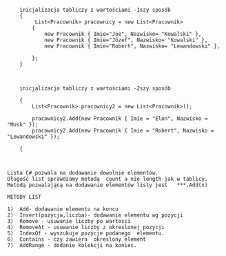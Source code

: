 ﻿	
        inicjalizacja tabliczy z wartościami -1szy sposób
        {
             List<Pracownik> pracownicy = new List<Pracownik> 
            {
                new Pracownik { Imie="Joe", Nazwisko= "Kowalski" },
                new Pracownik { Imie="Józef", Nazwisko= "Kowalski" },
                new Pracownik { Imie="Robert", Nazwisko= "Lewandowski" },

            };
        }



        inicjalizacja tabliczy z wartościami -2szy sposób

        {
            List<Pracownik> pracownicy2 = new List<Pracownik>();

            pracownicy2.Add(new Pracownik { Imie = "Elon", Nazwisko = "Musk" });
            pracownicy2.Add(new Pracownik { Imie = "Robert", Nazwisko = "Lewandowski" });

        {



	Lista C# pozwala na dodawanie dowolnie elementów.
	Długość list sprawdzamy metodą  count a nie length jak w tablicy.
	Metodą pozwalającą na dodawanie elementów listy jest   ***.Add(x)

    METODY LIST

    1)  Add- dodawanie elementu na koncu
    2)  Insert(pozycja,liczba)- dodawanie elementu wg pozycji
    3)  Remove - usuwanie liczby po wartosci
    4)  RemoveAt - usuwanie liczby z okreslonej pozycji
    5)  IndexOf - wyszukuje pozycje podanego  elementu. 
    6)  Contains - czy zawiera  okreslony element
    7)  AddRange - dodanie kolekcji na koniec.
